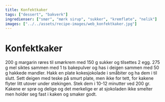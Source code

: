 ```yaml
---
title: Konfektkaker
tags: ["dessert", "bakverk"]
ingredienser: ["smør", "mørk sirup", "sukker", "kremfløte", "nelik"]
images: ["../../assets/recipe-images/web_konfektkaker.jpg"]
---
```


# Konfektkaker

200 g margarin røres til smørkrem med 150 g sukker og tilsettes 2 egg. 275 g mel siktes sammen med 1 ts bakepulver og has i deigen sammen med 50 g hakkede mandler. Hakk en plate kokesjokolade i småbiter og ha dem i til slutt. Sett deigen med teske på smurt plate, men ikke for tett, for kakene flyter litt utover under stekingen. Stek dem i 10-12 minutter ved 200 gr. Kakene er sprø og delige og det merkelige er at sjokoladen ikke smelter men holder seg fast i kaken og smaker godt.
